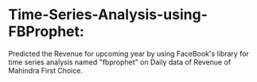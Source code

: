# Time-Series-Analysis-using-FBProphet:

Predicted the Revenue for upcoming year by using FaceBook's library for time series analysis named "fbprophet" on Daily data of Revenue of Mahindra First Choice.
